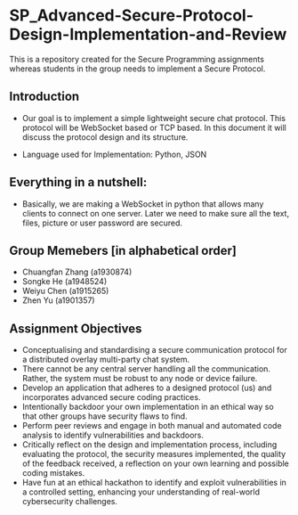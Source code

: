 # SP_Advanced-Secure-Protocol-Design-Implementation-and-Review
This is a repository created for the Secure Programming assignments whereas students in the group needs to implement a Secure Protocol. 


## Introduction 
- Our goal is to implement a simple lightweight secure chat protocol. This protocol will be WebSocket based or TCP based. In this document it will discuss the protocol design and its structure. 

- Language used for Implementation: Python, JSON 

## Everything in a nutshell: 
- Basically, we are making a WebSocket in python that allows many clients to connect on one server. Later we need to make sure all the text, files, picture or user password are secured. 


## Group Memebers [in alphabetical order] 
- Chuangfan Zhang  (a1930874)
- Songke He (a1948524)
- Weiyu Chen (a1915265)
- Zhen Yu (a1901357) 

## Assignment Objectives
- Conceptualising and standardising a secure communication protocol for a distributed overlay multi-party chat system.
- There cannot be any central server handling all the communication. Rather, the system must be robust to any node or device failure. 
- Develop an application that adheres to a designed protocol (us) and incorporates advanced secure coding practices.  
- Intentionally backdoor your own implementation in an ethical way so that other groups have security flaws to find. 
- Perform peer reviews and engage in both manual and automated code analysis to identify vulnerabilities and backdoors.  
- Critically reflect on the design and implementation process, including evaluating the protocol, the security measures implemented, the quality of the feedback received, a reflection on your own learning and possible coding mistakes.
- Have fun at an ethical hackathon to identify and exploit vulnerabilities in a controlled setting, enhancing your understanding of real-world cybersecurity challenges.
